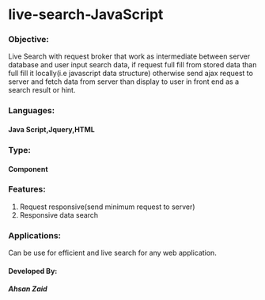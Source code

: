 # live-search-JavaScript
### Objective:
Live Search with request broker that work as intermediate between server database and user input search data, if request full fill from stored data than full fill it locally(i.e javascript data structure) otherwise send ajax request to server and fetch data from server than display to user in front end as a search result or hint.
### Languages:
#### Java Script,Jquery,HTML
### Type:
#### Component
### Features:
1. Request responsive(send minimum request to server)
2. Responsive data search
### Applications:
Can be use for efficient and live search for any web application.

#### Developed By:
##### Ahsan Zaid
